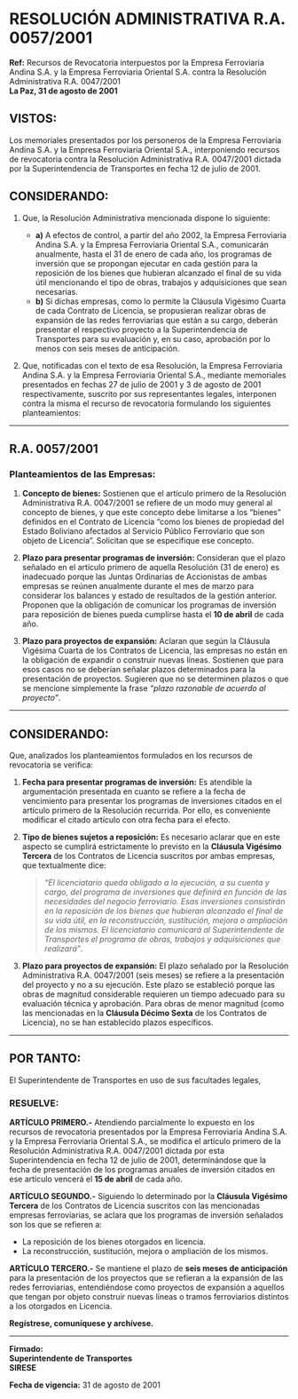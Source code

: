 # RESOLUCIÓN ADMINISTRATIVA R.A. 0057/2001  
**Ref:** Recursos de Revocatoria interpuestos por la Empresa Ferroviaria Andina S.A. y la Empresa Ferroviaria Oriental S.A. contra la Resolución Administrativa R.A. 0047/2001  
**La Paz, 31 de agosto de 2001**  

## VISTOS:  
Los memoriales presentados por los personeros de la Empresa Ferroviaria Andina S.A. y la Empresa Ferroviaria Oriental S.A., interponiendo recursos de revocatoria contra la Resolución Administrativa R.A. 0047/2001 dictada por la Superintendencia de Transportes en fecha 12 de julio de 2001.  

## CONSIDERANDO:  
1. Que, la Resolución Administrativa mencionada dispone lo siguiente:  
   - **a)** A efectos de control, a partir del año 2002, la Empresa Ferroviaria Andina S.A. y la Empresa Ferroviaria Oriental S.A., comunicarán anualmente, hasta el 31 de enero de cada año, los programas de inversión que se propongan ejecutar en cada gestión para la reposición de los bienes que hubieran alcanzado el final de su vida útil mencionando el tipo de obras, trabajos y adquisiciones que sean necesarias.  
   - **b)** Si dichas empresas, como lo permite la Cláusula Vigésimo Cuarta de cada Contrato de Licencia, se propusieran realizar obras de expansión de las redes ferroviarias que están a su cargo, deberán presentar el respectivo proyecto a la Superintendencia de Transportes para su evaluación y, en su caso, aprobación por lo menos con seis meses de anticipación.  

2. Que, notificadas con el texto de esa Resolución, la Empresa Ferroviaria Andina S.A. y la Empresa Ferroviaria Oriental S.A., mediante memoriales presentados en fechas 27 de julio de 2001 y 3 de agosto de 2001 respectivamente, suscrito por sus representantes legales, interponen contra la misma el recurso de revocatoria formulando los siguientes planteamientos:  

---

## R.A. 0057/2001  

### Planteamientos de las Empresas:  
1. **Concepto de bienes:** Sostienen que el artículo primero de la Resolución Administrativa R.A. 0047/2001 se refiere de un modo muy general al concepto de bienes, y que este concepto debe limitarse a los “bienes” definidos en el Contrato de Licencia “como los bienes de propiedad del Estado Boliviano afectados al Servicio Público Ferroviario que son objeto de Licencia”. Solicitan que se especifique ese concepto.  

2. **Plazo para presentar programas de inversión:** Consideran que el plazo señalado en el artículo primero de aquella Resolución (31 de enero) es inadecuado porque las Juntas Ordinarias de Accionistas de ambas empresas se reúnen anualmente durante el mes de marzo para considerar los balances y estado de resultados de la gestión anterior. Proponen que la obligación de comunicar los programas de inversión para reposición de bienes pueda cumplirse hasta el **10 de abril** de cada año.  

3. **Plazo para proyectos de expansión:** Aclaran que según la Cláusula Vigésima Cuarta de los Contratos de Licencia, las empresas no están en la obligación de expandir o construir nuevas líneas. Sostienen que para esos casos no se deberían señalar plazos determinados para la presentación de proyectos. Sugieren que no se determinen plazos o que se mencione simplemente la frase *“plazo razonable de acuerdo al proyecto”*.  

---

## CONSIDERANDO:  
Que, analizados los planteamientos formulados en los recursos de revocatoria se verifica:  

1. **Fecha para presentar programas de inversión:** Es atendible la argumentación presentada en cuanto se refiere a la fecha de vencimiento para presentar los programas de inversiones citados en el artículo primero de la Resolución recurrida. Por ello, es conveniente modificar el citado artículo con otra fecha para el efecto.  

2. **Tipo de bienes sujetos a reposición:** Es necesario aclarar que en este aspecto se cumplirá estrictamente lo previsto en la **Cláusula Vigésimo Tercera** de los Contratos de Licencia suscritos por ambas empresas, que textualmente dice:  
   > *“El licenciatario queda obligado a la ejecución, a su cuenta y cargo, del programa de inversiones que definirá en función de las necesidades del negocio ferroviario. Esas inversiones consistirán en la reposición de los bienes que hubieran alcanzado el final de su vida útil, en la reconstrucción, sustitución, mejora o ampliación de los mismos. El licenciatario comunicará al Superintendente de Transportes el programa de obras, trabajos y adquisiciones que realizará”*.  

3. **Plazo para proyectos de expansión:** El plazo señalado por la Resolución Administrativa R.A. 0047/2001 (seis meses) se refiere a la presentación del proyecto y no a su ejecución. Este plazo se estableció porque las obras de magnitud considerable requieren un tiempo adecuado para su evaluación técnica y aprobación. Para obras de menor magnitud (como las mencionadas en la **Cláusula Décimo Sexta** de los Contratos de Licencia), no se han establecido plazos específicos.  

---

## POR TANTO:  
El Superintendente de Transportes en uso de sus facultades legales,  

### RESUELVE:  
**ARTÍCULO PRIMERO.-** Atendiendo parcialmente lo expuesto en los recursos de revocatoria presentados por la Empresa Ferroviaria Andina S.A. y la Empresa Ferroviaria Oriental S.A., se modifica el artículo primero de la Resolución Administrativa R.A. 0047/2001 dictada por esta Superintendencia en fecha 12 de julio de 2001, determinándose que la fecha de presentación de los programas anuales de inversión citados en ese artículo vencerá el **15 de abril** de cada año.  

**ARTÍCULO SEGUNDO.-** Siguiendo lo determinado por la **Cláusula Vigésimo Tercera** de los Contratos de Licencia suscritos con las mencionadas empresas ferroviarias, se aclara que los programas de inversión señalados son los que se refieren a:  
- La reposición de los bienes otorgados en licencia.  
- La reconstrucción, sustitución, mejora o ampliación de los mismos.  

**ARTÍCULO TERCERO.-** Se mantiene el plazo de **seis meses de anticipación** para la presentación de los proyectos que se refieran a la expansión de las redes ferroviarias, entendiéndose como proyectos de expansión a aquellos que tengan por objeto construir nuevas líneas o tramos ferroviarios distintos a los otorgados en Licencia.  

**Regístrese, comuníquese y archívese.**  

---

**Firmado:**  
**Superintendente de Transportes**  
**SIRESE**  

**Fecha de vigencia:** 31 de agosto de 2001  
